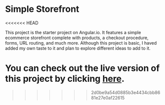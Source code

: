 # Simple Storefront
<<<<<<< HEAD

This project is the starter project on Angular.io. It features a simple ecommerce storefront complete with products, a checkout procedure, forms, URL routing, and much more. Although this project is basic, I haved added my own taste to it and plan to explore different ideas to add to it.

You can check out the live version of this project by clicking <a href="https://simple-storefront.web.app/">here</a>.
=======
>>>>>>> 2d0be9a54d0885b3e4434cbb8681e27e0af22615
